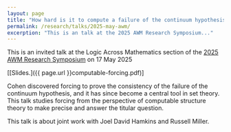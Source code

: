 ```yaml
---
layout: page
title: "How hard is it to compute a failure of the continuum hypothesis?"
permalink: /research/talks/2025-may-awm/
excerption: "This is an talk at the 2025 AWM Research Symposium..."	
---
```


This is an invited talk at the Logic Across Mathematics section of the [2025 AWM Research Symposium](https://awm-math.org/meetings/awm-research-symposium/) on 17 May 2025

[[Slides.]({{ page.url }}computable-forcing.pdf)]

Cohen discovered forcing to prove the consistency of the failure of the continuum hypothesis, and it has since become a central tool in set theory. This talk studies forcing from the perspective of computable structure theory to make precise and answer the titular question.

This talk is about joint work with Joel David Hamkins and Russell Miller.


